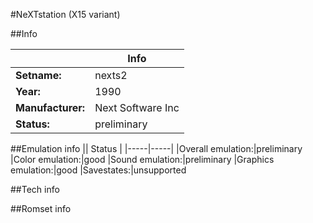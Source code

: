 #NeXTstation (X15 variant)

##Info

||Info|
|-----|-----|
|**Setname:**|nexts2
|**Year:**|1990
|**Manufacturer:**|Next Software Inc
|**Status:**|preliminary

##Emulation info
|| Status |
|-----|-----|
|Overall emulation:|preliminary
|Color emulation:|good
|Sound emulation:|preliminary
|Graphics emulation:|good
|Savestates:|unsupported

##Tech info

##Romset info

<!--- START OF EDITED COMMENT DO NOT TOUCH TEXT ABOVE-->
